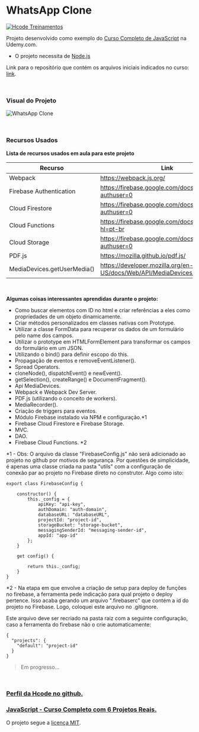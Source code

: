 # WhatsApp Clone

[![Hcode Treinamentos](https://www.hcode.com.br/res/img/hcode-200x100.png)](https://www.hcode.com.br)

Projeto desenvolvido como exemplo do [Curso Completo de JavaScript](https://www.udemy.com/javascript-curso-completo/) na Udemy.com.

- O projeto necessita de [Node.js](https://nodejs.org/)


Link para o repositório que contém os arquivos iniciais indicados no curso: [link](https://github.com/hcodebr/curso-javascript-projeto-whatsapp-clone).

<br>

### Visual do Projeto
![WhatsApp Clone](https://firebasestorage.googleapis.com/v0/b/hcode-com-br.appspot.com/o/whatsapp.jpg?alt=media&token=5fc78e3b-4871-424f-abfa-b765f2515d0c)

<br>

### Recursos Usados

**Lista de recursos usados em aula para este projeto**

| Recurso | Link |
| ------ | ------ |
| Webpack | https://webpack.js.org/ |
| Firebase Authentication | https://firebase.google.com/docs/auth/?authuser=0 |
| Cloud Firestore | https://firebase.google.com/docs/firestore/?authuser=0 |
| Cloud Functions | https://firebase.google.com/docs/functions/?hl=pt-br |
| Cloud Storage | https://firebase.google.com/docs/storage/?authuser=0 |
| PDF.js | https://mozilla.github.io/pdf.js/ |
| MediaDevices.getUserMedia() | https://developer.mozilla.org/en-US/docs/Web/API/MediaDevices/getUserMedia |

<br>

**Algumas coisas interessantes aprendidas durante o projeto:**

- Como buscar elementos com ID no html e criar referências a eles como propriedades de um objeto dinamicamente.
- Criar métodos personalizados em classes nativas com Prototype.
- Utilizar a classe FormData para recuperar os dados de um formulário pelo name dos campos.
- Utilizar o prototype em HTMLFormElement para transformar os campos do formulário em um JSON.
- Utilizando o bind() para definir escopo do this.
- Propagação de eventos e removeEventListener().
- Spread Operators.
- cloneNode(), dispatchEvent() e newEvent().
- getSelection(), createRange() e DocumentFragment().
- Api MediaDevices.
- Webpack e Webpack Dev Server.
- PDF.js (utilizando o conceito de workers).
- MediaRecorder().
- Criação de triggers para eventos.
- Módulo Firebase instalado via NPM e configuração.*1
- Firebase Cloud Firestore e Firebase Storage.
- MVC.
- DAO.
- Firebase Cloud Functions. *2

*1 - Obs: O arquivo da classe "FirebaseConfig.js" não será adicionado ao projeto no github por motivos de segurança.
Por questões de simplicidade, é apenas uma classe criada na pasta "utils" com a configuração de conexão par ao projeto no Firebase direto no construtor. Algo como isto:

```
export class FirebaseConfig {

    constructor() {
        this._config = {
            apiKey: "api-key",
            authDomain: "auth-domain",
            databaseURL: "databaseURL",
            projectId: "project-id",
            storageBucket: "storage-bucket",
            messagingSenderId: "messaging-sender-id",
            appId: "app-id"
        };
    }

    get config() {

        return this._config;
    }
}
```

*2 - Na etapa em que envolve a criação de setup para deploy de funções no firebase, a ferramenta pede indicação para qual projeto o deploy pertence. Isso acaba gerando um arquivo ".firebaserc" que contém a id do projeto no Firebase. Logo, coloquei este arquivo no .gitignore.

Este arquivo deve ser recriado na pasta raiz com a seguinte configuração, caso a ferramenta do firebase não o crie automaticamente:

```
{
  "projects": {
    "default": "project-id"
  }
}
```

> Em progresso...

<br>

### [Perfil da Hcode no github.](https://github.com/hcodebr)

### [JavaScript - Curso Completo com 6 Projetos Reais.](https://www.udemy.com/javascript-curso-completo/)

O projeto segue a [licença MIT](https://opensource.org/licenses/MIT).